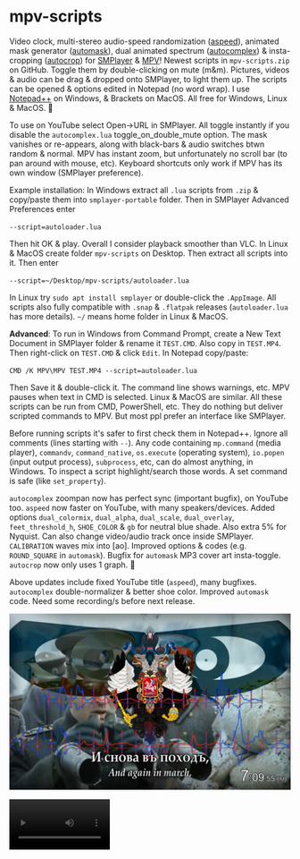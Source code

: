 # mpv-scripts
Video clock, multi-stereo audio-speed randomization ([aspeed](aspeed.lua)), animated mask generator ([automask](automask.lua)), dual animated spectrum ([autocomplex](autocomplex.lua)) & insta-cropping ([autocrop](autocrop.lua)) for [SMPlayer](https://smplayer.info) & [MPV](https://mpv.io)! Newest scripts in `mpv-scripts.zip` on GitHub. Toggle them by double-clicking on mute (m&m). Pictures, videos & audio can be drag & dropped onto SMPlayer, to light them up. The scripts can be opened & options edited in Notepad (no word wrap). I use [Notepad++](https://notepad-plus-plus.org/downloads/) on Windows, & Brackets on MacOS. All free for Windows, Linux & MacOS. 🙂

To use on YouTube select Open→URL in SMPlayer. All toggle instantly if you disable the `autocomplex.lua` toggle_on_double_mute option. The mask vanishes or re-appears, along with black-bars & audio switches btwn random & normal. MPV has instant zoom, but unfortunately no scroll bar (to pan around with mouse, etc). Keyboard shortcuts only work if MPV has its own window (SMPlayer preference).

Example installation: In Windows extract all `.lua` scripts from `.zip` & copy/paste them into `smplayer-portable` folder. Then in SMPlayer Advanced Preferences enter 

`--script=autoloader.lua`

Then hit OK & play. Overall I consider playback smoother than VLC. In Linux & MacOS create folder `mpv-scripts` on Desktop. Then extract all scripts into it. Then enter

`--script=~/Desktop/mpv-scripts/autoloader.lua`

In Linux try `sudo apt install smplayer` or double-click the `.AppImage`. All scripts also fully compatible with `.snap` & `.flatpak` releases (`autoloader.lua` has more details). `~/` means home folder in Linux & MacOS.

**Advanced**: To run in Windows from Command Prompt, create a New Text Document in SMPlayer folder & rename it `TEST.CMD`. Also copy in `TEST.MP4`. Then right-click on `TEST.CMD` & click `Edit`. In Notepad copy/paste:

`CMD /K MPV\MPV TEST.MP4 --script=autoloader.lua`

Then Save it & double-click it. The command line shows warnings, etc. MPV pauses when text in CMD is selected. Linux & MacOS are similar. All these scripts can be run from CMD, PowerShell, etc. They do nothing but deliver scripted commands to MPV. But most ppl prefer an interface like SMPlayer.

Before running scripts it's safer to first check them in Notepad++. Ignore all comments (lines starting with `--`). Any code containing `mp.command` (media player), `commandv`, `command_native`, `os.execute` (operating system), `io.popen` (input output process), `subprocess`, etc, can do almost anything, in Windows. To inspect a script highlight/search those words. A set command is safe (like `set_property`).

`autocomplex` zoompan now has perfect sync (important bugfix), on YouTube too. `aspeed` now faster on YouTube, with many speakers/devices. Added options `dual_colormix`, `dual_alpha`, `dual_scale`, `dual_overlay`, `feet_threshold_h`, `SHOE_COLOR` & `gb` for neutral blue shade. Also extra 5% for Nyquist. Can also change video/audio track once inside SMPlayer. `CALIBRATION` waves mix into [ao]. Improved options & codes (e.g. `ROUND_SQUARE` in `automask`). Bugfix for `automask` MP3 cover art insta-toggle. `autocrop` now only uses 1 graph. 🙂

Above updates include fixed YouTube title (`aspeed`), many bugfixes. `autocomplex` double-normalizer & better shoe color. Improved `automask` code. Need some recording/s before next release. 

![alt text](https://github.com/TinosNitso/mpv-scripts/blob/main/SCREENSHOT.JPG)

<video src='SCREENREC.MP4' width=180/>
